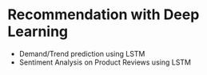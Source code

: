 # Recommendation with Deep Learning
- Demand/Trend prediction using LSTM
- Sentiment Analysis on Product Reviews using LSTM
